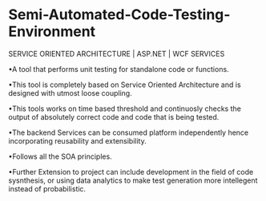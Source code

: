# Semi-Automated-Code-Testing-Environment

SERVICE ORIENTED ARCHITECTURE | ASP.NET | WCF SERVICES

•A tool that performs unit testing for standalone code or functions.

•This tool is completely based on Service Oriented Architecture and is designed with utmost loose coupling.

•This tools works on time based threshold and continuosly checks the output of absolutely correct code and code that is being tested.

•The backend Services can be consumed platform independently hence incorporating reusability and extensibility.

•Follows all the SOA principles.

•Further Extension to project can include development in the field of code sysnthesis, or using data analytics to make test generation more intellegent instead of probabilistic.